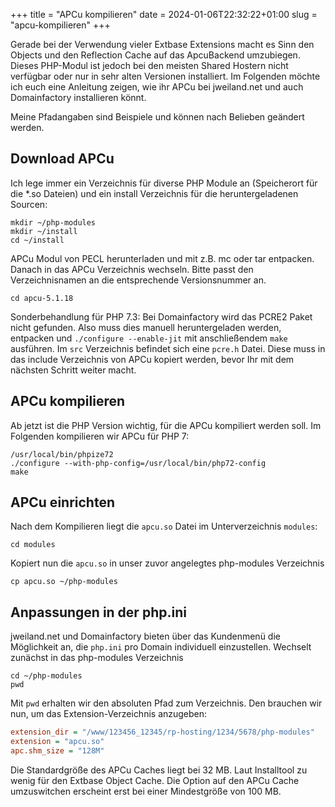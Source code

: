 +++
title = "APCu kompilieren"
date = 2024-01-06T22:32:22+01:00
slug = "apcu-kompilieren"
+++

Gerade bei der Verwendung vieler Extbase Extensions macht es Sinn den Objects und den Reflection Cache auf das ApcuBackend umzubiegen. Dieses PHP-Modul ist jedoch bei den meisten Shared Hostern nicht verfügbar oder nur in sehr alten Versionen installiert. Im Folgenden möchte ich euch eine Anleitung zeigen, wie ihr APCu bei jweiland.net und auch Domainfactory installieren könnt.

Meine Pfadangaben sind Beispiele und können nach Belieben geändert werden.

## Download APCu

Ich lege immer ein Verzeichnis für diverse PHP Module an (Speicherort für die *.so Dateien) und ein install Verzeichnis für die heruntergeladenen Sourcen:

```shell
mkdir ~/php-modules
mkdir ~/install
cd ~/install
```

APCu Modul von PECL herunterladen und mit z.B. mc oder tar entpacken. Danach in das APCu Verzeichnis wechseln. Bitte passt den Verzeichnisnamen an die entsprechende Versionsnummer an.

```shell
cd apcu-5.1.18
```

Sonderbehandlung für PHP 7.3: Bei Domainfactory wird das PCRE2 Paket nicht gefunden. Also muss dies manuell heruntergeladen werden, entpacken und `./configure --enable-jit` mit anschließendem `make` ausführen. Im `src` Verzeichnis befindet sich eine `pcre.h` Datei. Diese muss in das include Verzeichnis von APCu kopiert werden, bevor Ihr mit dem nächsten Schritt weiter macht.

## APCu kompilieren

Ab jetzt ist die PHP Version wichtig, für die APCu kompiliert werden soll. Im Folgenden kompilieren wir APCu für PHP 7:

```shell
/usr/local/bin/phpize72
./configure --with-php-config=/usr/local/bin/php72-config
make
```

## APCu einrichten

Nach dem Kompilieren liegt die `apcu.so` Datei im Unterverzeichnis `modules`:

```shell
cd modules
```

Kopiert nun die `apcu.so` in unser zuvor angelegtes php-modules Verzeichnis

```shell
cp apcu.so ~/php-modules
```

## Anpassungen in der php.ini

jweiland.net und Domainfactory bieten über das Kundenmenü die Möglichkeit an, die `php.ini` pro Domain individuell einzustellen. Wechselt zunächst in das php-modules Verzeichnis

```shell
cd ~/php-modules
pwd
```

Mit `pwd` erhalten wir den absoluten Pfad zum Verzeichnis. Den brauchen wir nun, um das Extension-Verzeichnis anzugeben:

```ini
extension_dir = "/www/123456_12345/rp-hosting/1234/5678/php-modules"
extension = "apcu.so"
apc.shm_size = "128M"
```

Die Standardgröße des APCu Caches liegt bei 32 MB. Laut Installtool zu wenig für den Extbase Object Cache. Die Option auf den APCu Cache umzuswitchen erscheint erst bei einer Mindestgröße von 100 MB.
